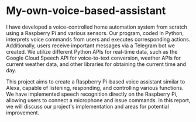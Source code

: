 # My-own-voice-based-assistant

I have developed a voice-controlled home automation system from scratch using a Raspberry Pi and various sensors. Our program, coded in Python, interprets voice commands from users and executes corresponding actions. Additionally, users receive important messages via a Telegram bot we created. We utilize different Python APIs for real-time data, such as the Google Cloud Speech API for voice-to-text conversion, weather APIs for current weather data, and other libraries for obtaining the current time and day.

This project aims to create a Raspberry Pi-based voice assistant similar to Alexa, capable of listening, responding, and controlling various functions. We have implemented speech recognition directly on the Raspberry Pi, allowing users to connect a microphone and issue commands. In this report, we will discuss our project's implementation and areas for potential improvement.
